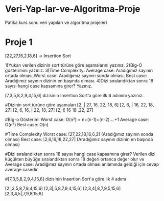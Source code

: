 # Veri-Yap-lar-ve-Algoritma-Proje
Patika kurs sonu veri yapıları ve algoritma projeleri


# Proje 1
[22,27,16,2,18,6] -> Insertion Sort

1)Yukarı verilen dizinin sort türüne göre aşamalarını yazınız.
2)Big-O gösterimini yazınız.
3)Time Complexity: Average case: Aradığımız sayının ortada olması,Worst case: Aradığımız sayının sonda olması, Best case: Aradığımız sayının dizinin en başında olması.
4)Dizi sıralandıktan sonra 18 sayısı hangi case kapsamına girer? Yazınız.


[7,3,5,8,2,9,4,15,6] dizisinin Insertion Sort'a göre ilk 4 adımını yazınız.

#Dizinin sort türüne göre aşamaları
[2, | 27, 16, 22, 18, 6]
[2, 6, | 16, 22, 18, 27]
[2, 6, 16, | 22, 18, 27]
[2, 6 16 18 ,22, 27]

#Big-o Gösterimi
Worst case: O(n²) = n+(n-1)+(n-2)....+1
Average case: O(n²)
Best case: O(n)

#Time Complexity
Worst case: [27,22,18,16,6,2] (Aradığımız sayının sonda olması)
Best case: [2,6,16,18,22,27]  (Aradığımız sayının dizinin en başında olması)

#Dizi sıralandıktan sonra 18 sayısı hangi case kapsamına girer?
Verilen dizi küçükten büyüğe sıralandıktan sonra 18 değeri ortanca değer olur ve Average case: Aradığımız sayının ortada olması anlamında
geldiği için cevap average casedir.

#[7,3,5,8,2,9,4,15,6] dizisinin Insertion Sort'a göre ilk 4 adımı

[2|,3,5,8,7,9,4,15,6]
[2,3|,5,8,7,9,4,15,6]
[2,3,4|,8,7,9,5,15,6]
[2,3,4,5|,7,9,8,15,6]
